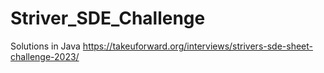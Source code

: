 # Striver_SDE_Challenge
Solutions in Java
https://takeuforward.org/interviews/strivers-sde-sheet-challenge-2023/

